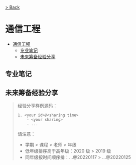 [> Back](../README.md)

# 通信工程

- [通信工程](#通信工程)
  - [专业笔记](#专业笔记)
  - [未来筹备经验分享](#未来筹备经验分享)


## 专业笔记

## 未来筹备经验分享

> 经验分享样例源码：
>
> ```
> 1. <your id>@<sharing time>
>     - <your sharing>
>     - ...
> ```
> 请注意：
> - 学期 > 课程 > 老师 > 年级
> - 低年级排序高于高年级：2020 级 > 2019 级
> - 同年级按时间顺序排：...@20220117 > ...@20220125